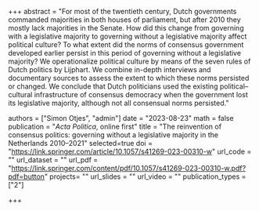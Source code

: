 +++
abstract = "For most of the twentieth century, Dutch governments commanded majorities in both houses of parliament, but after 2010 they mostly lack majorities in the Senate. How did this change from governing with a legislative majority to governing without a legislative majority affect political culture? To what extent did the norms of consensus government developed earlier persist in this period of governing without a legislative majority? We operationalize political culture by means of the seven rules of Dutch politics by Lijphart. We combine in-depth interviews and documentary sources to assess the extent to which these norms persisted or changed. We conclude that Dutch politicians used the existing political–cultural infrastructure of consensus democracy when the government lost its legislative majority, although not all consensual norms persisted."

authors = ["Simon Otjes", "admin"]
date = "2023-08-23"
math = false
publication = "*Acta Politica*, online first"
title = "The reinvention of consensus politics: governing without a legislative majority in the Netherlands 2010–2021"
selected=true
doi = "https://link.springer.com/article/10.1057/s41269-023-00310-w"
url_code = ""
url_dataset = ""
url_pdf = "https://link.springer.com/content/pdf/10.1057/s41269-023-00310-w.pdf?pdf=button"
projects= ""
url_slides = ""
url_video = ""
publication_types = ["2"]

+++
